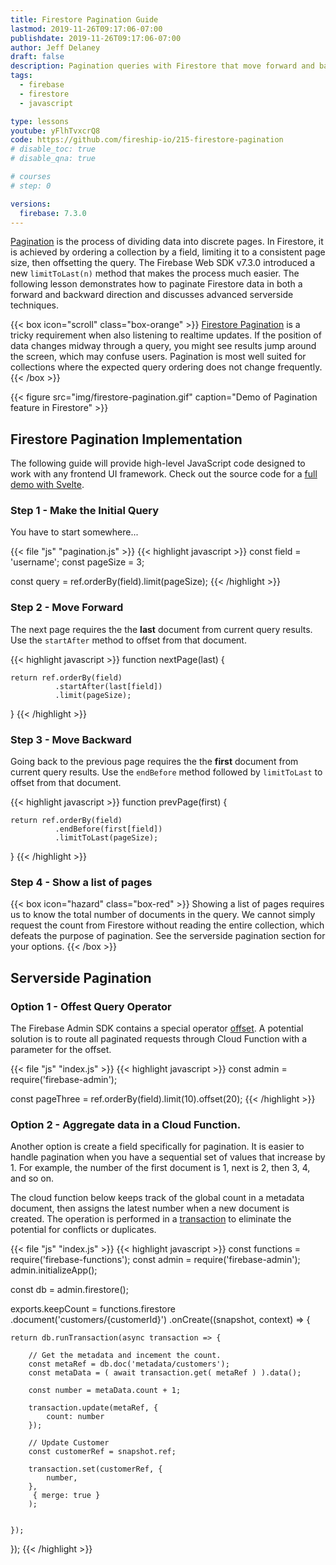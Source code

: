```yaml
---
title: Firestore Pagination Guide
lastmod: 2019-11-26T09:17:06-07:00
publishdate: 2019-11-26T09:17:06-07:00
author: Jeff Delaney
draft: false
description: Pagination queries with Firestore that move forward and backward.
tags:
  - firebase
  - firestore
  - javascript

type: lessons
youtube: yFlhTvxcrQ8
code: https://github.com/fireship-io/215-firestore-pagination
# disable_toc: true
# disable_qna: true

# courses
# step: 0

versions:
  firebase: 7.3.0
---
```


[Pagination](https://en.wikipedia.org/wiki/Pagination) is the process of
dividing data into discrete pages. In Firestore, it is achieved by ordering a
collection by a field, limiting it to a consistent page size, then offsetting
the query. The Firebase Web SDK v7.3.0 introduced a new `limitToLast(n)` method
that makes the process much easier. The following lesson demonstrates how to
paginate Firestore data in both a forward and backward direction and discusses
advanced serverside techniques.

{{< box icon="scroll" class="box-orange" >}}
[Firestore Pagination](https://cloud.google.com/firestore/docs/query-data/query-cursors)
is a tricky requirement when also listening to realtime updates. If the position
of data changes midway through a query, you might see results jump around the
screen, which may confuse users. Pagination is most well suited for collections
where the expected query ordering does not change frequently. {{< /box >}}

{{< figure src="img/firestore-pagination.gif" caption="Demo of Pagination feature in Firestore" >}}

## Firestore Pagination Implementation

The following guide will provide high-level JavaScript code designed to work
with any frontend UI framework. Check out the source code for a
[full demo with Svelte](https://github.com/fireship-io/215-firestore-pagination).

### Step 1 - Make the Initial Query

You have to start somewhere...

{{< file "js" "pagination.js" >}} {{< highlight javascript >}} const field =
'username'; const pageSize = 3;

const query = ref.orderBy(field).limit(pageSize); {{< /highlight >}}

### Step 2 - Move Forward

The next page requires the the **last** document from current query results. Use
the `startAfter` method to offset from that document.

{{< highlight javascript >}} function nextPage(last) {

    return ref.orderBy(field)
    		  .startAfter(last[field])
    		  .limit(pageSize);

} {{< /highlight >}}

### Step 3 - Move Backward

Going back to the previous page requires the the **first** document from current
query results. Use the `endBefore` method followed by `limitToLast` to offset
from that document.

{{< highlight javascript >}} function prevPage(first) {

    return ref.orderBy(field)
    		  .endBefore(first[field])
    		  .limitToLast(pageSize);

} {{< /highlight >}}

### Step 4 - Show a list of pages

{{< box icon="hazard" class="box-red" >}} Showing a list of pages requires us to
know the total number of documents in the query. We cannot simply request the
count from Firestore without reading the entire collection, which defeats the
purpose of pagination. See the serverside pagination section for your options.
{{< /box >}}

## Serverside Pagination

### Option 1 - Offest Query Operator

The Firebase Admin SDK contains a special operator
[offset](https://cloud.google.com/nodejs/docs/reference/firestore/0.11.x/Query#offset).
A potential solution is to route all paginated requests through Cloud Function
with a parameter for the offset.

{{< file "js" "index.js" >}} {{< highlight javascript >}} const admin =
require('firebase-admin');

const pageThree = ref.orderBy(field).limit(10).offset(20); {{< /highlight >}}

### Option 2 - Aggregate data in a Cloud Function.

Another option is create a field specifically for pagination. It is easier to
handle pagination when you have a sequential set of values that increase by 1.
For example, the number of the first document is 1, next is 2, then 3, 4, and so
on.

The cloud function below keeps track of the global count in a metadata document,
then assigns the latest number when a new document is created. The operation is
performed in a
[transaction](https://firebase.google.com/docs/firestore/manage-data/transactions)
to eliminate the potential for conflicts or duplicates.

{{< file "js" "index.js" >}} {{< highlight javascript >}} const functions =
require('firebase-functions'); const admin = require('firebase-admin');
admin.initializeApp();

const db = admin.firestore();

exports.keepCount = functions.firestore .document('customers/{customerId}')
.onCreate((snapshot, context) => {

    return db.runTransaction(async transaction => {

        // Get the metadata and incement the count.
        const metaRef = db.doc('metadata/customers');
        const metaData = ( await transaction.get( metaRef ) ).data();

        const number = metaData.count + 1;

        transaction.update(metaRef, {
            count: number
        });

        // Update Customer
        const customerRef = snapshot.ref;

        transaction.set(customerRef, {
            number,
        },
         { merge: true }
        );


    });

}); {{< /highlight >}}
